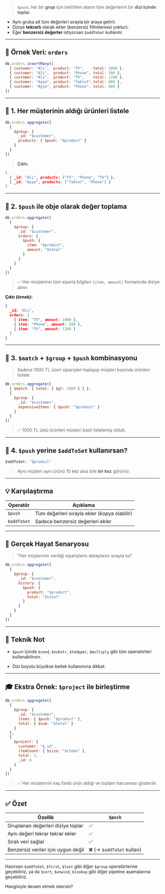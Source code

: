 
> `$push`, her bir **grup** için belirtilen alanın tüm değerlerini bir **dizi içinde toplar**.
- Aynı gruba ait tüm değerleri sırayla bir araya getirir.
- Diziye **tekrarlı** olarak ekler (benzersiz filtrelemesi yoktur).
- Eğer **benzersiz değerler** istiyorsan `$addToSet` kullanılır.

---

## 📁 Örnek Veri: `orders`

```js
db.orders.insertMany([
  { customer: "Ali",  product: "TV",    total: 1000 },
  { customer: "Ali",  product: "Phone", total: 500 },
  { customer: "Ali",  product: "TV",    total: 1200 },
  { customer: "Ayşe", product: "Tablet",total: 800 },
  { customer: "Ayşe", product: "Phone", total: 600 }
])
```

---

## 📌 1. Her müşterinin aldığı ürünleri listele

```js
db.orders.aggregate([
  {
    $group: {
      _id: "$customer",
      products: { $push: "$product" }
    }
  }
])
```

> **Çıktı:**

```json
[
  { _id: "Ali", products: ["TV", "Phone", "TV"] },
  { _id: "Ayşe", products: ["Tablet", "Phone"] }
]
```

---

## 📌 2. `$push` ile obje olarak değer toplama

```js
db.orders.aggregate([
  {
    $group: {
      _id: "$customer",
      orders: {
        $push: {
          item: "$product",
          amount: "$total"
        }
      }
    }
  }
])
```

> ✅ Her müşterinin tüm sipariş bilgileri `{item, amount}` formatında diziye alınır.

**Çıktı (örnek):**

```json
{
  _id: "Ali",
  orders: [
    { item: "TV", amount: 1000 },
    { item: "Phone", amount: 500 },
    { item: "TV", amount: 1200 }
  ]
}
```

---

## 📌 3. `$match` + `$group` + `$push` kombinasyonu

> Sadece 1000 TL üzeri siparişleri toplayıp müşteri bazında ürünleri listele:

```js
db.orders.aggregate([
  { $match: { total: { $gt: 1000 } } },
  {
    $group: {
      _id: "$customer",
      expensiveItems: { $push: "$product" }
    }
  }
])
```

> ✅ 1000 TL üstü ürünleri müşteri bazlı listelemiş olduk.

---

## 📌 4. `$push` yerine `$addToSet` kullanırsan?

```js
$addToSet: "$product"
```

> Aynı müşteri aynı ürünü 10 kez alsa bile **bir kez** görünür.

---

## 💡 Karşılaştırma

|Operatör|Açıklama|
|---|---|
|`$push`|Tüm değerleri sırayla ekler (kopya olabilir)|
|`$addToSet`|Sadece benzersiz değerleri ekler|

---

## 🎯 Gerçek Hayat Senaryosu

> "Her müşterinin verdiği siparişlerin detaylarını sırayla tut"

```js
db.orders.aggregate([
  {
    $group: {
      _id: "$customer",
      history: {
        $push: {
          product: "$product",
          total: "$total"
        }
      }
    }
  }
])
```

---

## 🧠 Teknik Not

- `$push` içinde `$cond`, `$substr`, `$toUpper`, `$multiply` gibi tüm operatörleri kullanabilirsin.
    
- Dizi boyutu büyükse bellek kullanımına dikkat.
    

---

## 🎓 Ekstra Örnek: `$project` ile birleştirme

```js
db.orders.aggregate([
  {
    $group: {
      _id: "$customer",
      items: { $push: "$product" },
      total: { $sum: "$total" }
    }
  },
  {
    $project: {
      customer: "$_id",
      itemCount: { $size: "$items" },
      total: 1,
      _id: 0
    }
  }
])
```

> ✅ Her müşterinin kaç farklı ürün aldığı ve toplam harcaması gösterilir.

---

## ✅ Özet

|Özellik|`$push`|
|---|---|
|Gruplanan değerleri diziye toplar|✅|
|Aynı değeri tekrar tekrar ekler|✅|
|Sıralı veri sağlar|✅|
|Benzersiz veriler için uygun değil|❌ (→ `$addToSet` kullan)|

---

Hazırsan `$addToSet`, `$first`, `$last` gibi diğer `$group` operatörlerine geçebiliriz, ya da `$sort`, `$unwind`, `$lookup` gibi diğer pipeline aşamalarına geçebiliriz.

Hangisiyle devam etmek istersin?